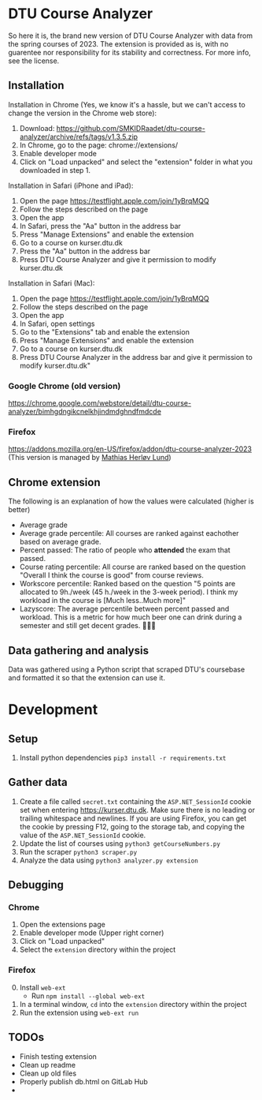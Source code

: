 # DTU Course Analyzer
So here it is, the brand new version of DTU Course Analyzer with data from the spring courses of 2023.
The extension is provided as is, with no guarentee nor responsibility for its stability and correctness. For more info, see the license.


## Installation

Installation in Chrome (Yes, we know it's a hassle, but we can't access to change the version in the Chrome web store):
1. Download: https://github.com/SMKIDRaadet/dtu-course-analyzer/archive/refs/tags/v1.3.5.zip
2. In Chrome, go to the page: chrome://extensions/
3. Enable developer mode
4. Click on "Load unpacked" and select the "extension" folder in what you downloaded in step 1.

Installation in Safari (iPhone and iPad):
1. Open the page https://testflight.apple.com/join/1yBrqMQQ
2. Follow the steps described on the page
3. Open the app
3. In Safari, press the "Aa" button in the address bar
4. Press "Manage Extensions" and enable the extension
5. Go to a course on kurser.dtu.dk
6. Press the "Aa" button in the address bar
7. Press DTU Course Analyzer and give it permission to modify kurser.dtu.dk

Installation in Safari (Mac):
1. Open the page https://testflight.apple.com/join/1yBrqMQQ
2. Follow the steps described on the page
3. Open the app
3. In Safari, open settings
4. Go to the "Extensions" tab and enable the extension
5. Press "Manage Extensions" and enable the extension
6. Go to a course on kurser.dtu.dk
7. Press DTU Course Analyzer in the address bar and give it permission to modify kurser.dtu.dk"

### Google Chrome (old version)
https://chrome.google.com/webstore/detail/dtu-course-analyzer/bimhgdngikcnelkhjindmdghndfmdcde
### Firefox
https://addons.mozilla.org/en-US/firefox/addon/dtu-course-analyzer-2023
(This version is managed by [Mathias Herløv Lund](https://github.com/SalisMaxima))

## Chrome extension
The following is an explanation of how the values were calculated (higher is better)
  * Average grade
  * Average grade percentile: All courses are ranked against eachother based on average grade. 
  * Percent passed: The ratio of people who **attended** the exam that passed.
  * Course rating percentile: All course are ranked based on the question "Overall I think the course is good" from course reviews. 
  * Workscore percentile: Ranked based on the question "5 points are allocated to 9h./week (45 h./week in the 3-week period). I think my workload in the course is [Much less..Much more]"
  * Lazyscore: The average percentile between percent passed and workload. This is a metric for how much beer one can drink during a semester and still get decent grades. 🍺🍺🍺

## Data gathering and analysis
Data was gathered using a Python script that scraped DTU's coursebase and formatted it so that the extension can use it.

# Development
## Setup
 1. Install python dependencies `pip3 install -r requirements.txt`

## Gather data
 1. Create a file called `secret.txt` containing the `ASP.NET_SessionId` cookie set when entering https://kurser.dtu.dk. Make sure there is no leading or trailing whitespace and newlines.
If you are using Firefox, you can get the cookie by pressing F12, going to the storage tab, and copying the value of the `ASP.NET_SessionId` cookie.
 2. Update the list of courses using `python3 getCourseNumbers.py`
 3. Run the scraper `python3 scraper.py`
 4. Analyze the data using `python3 analyzer.py extension`
 
## Debugging
### Chrome
 1. Open the extensions page
 2. Enable developer mode (Upper right corner)
 3. Click on "Load unpacked"
 4. Select the `extension` directory  within the project
### Firefox
 0. Install `web-ext`
     - Run `npm install --global web-ext`
 1. In a terminal window, `cd` into the `extension` directory within the project
 2. Run the extension using `web-ext run`

## TODOs

- Finish testing extension
- Clean up readme
- Clean up old files
- Properly publish db.html on GitLab Hub
- 